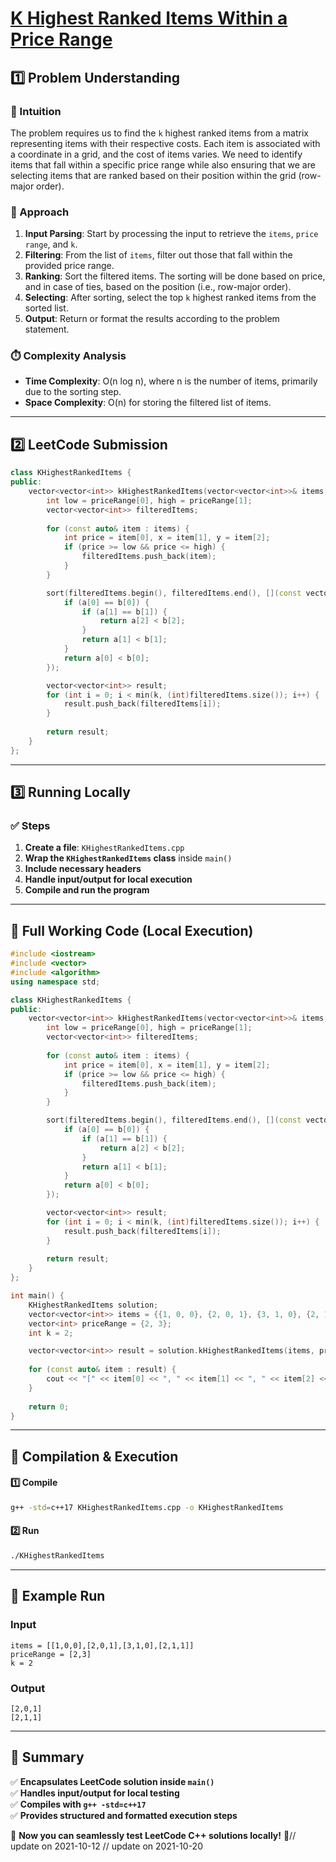 # **[K Highest Ranked Items Within a Price Range](https://leetcode.com/problems/k-highest-ranked-items-within-a-price-range/description/)**  

## **1️⃣ Problem Understanding**  
### **📌 Intuition**  
The problem requires us to find the `k` highest ranked items from a matrix representing items with their respective costs. Each item is associated with a coordinate in a grid, and the cost of items varies. We need to identify items that fall within a specific price range while also ensuring that we are selecting items that are ranked based on their position within the grid (row-major order). 

### **🚀 Approach**  
1. **Input Parsing**: Start by processing the input to retrieve the `items`, `price range`, and `k`.
2. **Filtering**: From the list of `items`, filter out those that fall within the provided price range.
3. **Ranking**: Sort the filtered items. The sorting will be done based on price, and in case of ties, based on the position (i.e., row-major order).
4. **Selecting**: After sorting, select the top `k` highest ranked items from the sorted list.
5. **Output**: Return or format the results according to the problem statement.

### **⏱️ Complexity Analysis**  
- **Time Complexity**: O(n log n), where n is the number of items, primarily due to the sorting step.  
- **Space Complexity**: O(n) for storing the filtered list of items.

---  

## **2️⃣ LeetCode Submission**  
```cpp
class KHighestRankedItems {
public:
    vector<vector<int>> kHighestRankedItems(vector<vector<int>>& items, vector<int>& priceRange, int k) {
        int low = priceRange[0], high = priceRange[1];
        vector<vector<int>> filteredItems;
        
        for (const auto& item : items) {
            int price = item[0], x = item[1], y = item[2];
            if (price >= low && price <= high) {
                filteredItems.push_back(item);
            }
        }

        sort(filteredItems.begin(), filteredItems.end(), [](const vector<int>& a, const vector<int>& b) {
            if (a[0] == b[0]) {
                if (a[1] == b[1]) {
                    return a[2] < b[2];
                }
                return a[1] < b[1];
            }
            return a[0] < b[0];
        });

        vector<vector<int>> result;
        for (int i = 0; i < min(k, (int)filteredItems.size()); i++) {
            result.push_back(filteredItems[i]);
        }
        
        return result;
    }
};
```  

---  

## **3️⃣ Running Locally**  
### **✅ Steps**  
1. **Create a file**: `KHighestRankedItems.cpp`  
2. **Wrap the `KHighestRankedItems` class** inside `main()`  
3. **Include necessary headers**  
4. **Handle input/output for local execution**  
5. **Compile and run the program**  

---  

## **📝 Full Working Code (Local Execution)**  
```cpp
#include <iostream>
#include <vector>
#include <algorithm>
using namespace std;

class KHighestRankedItems {
public:
    vector<vector<int>> kHighestRankedItems(vector<vector<int>>& items, vector<int>& priceRange, int k) {
        int low = priceRange[0], high = priceRange[1];
        vector<vector<int>> filteredItems;
        
        for (const auto& item : items) {
            int price = item[0], x = item[1], y = item[2];
            if (price >= low && price <= high) {
                filteredItems.push_back(item);
            }
        }

        sort(filteredItems.begin(), filteredItems.end(), [](const vector<int>& a, const vector<int>& b) {
            if (a[0] == b[0]) {
                if (a[1] == b[1]) {
                    return a[2] < b[2];
                }
                return a[1] < b[1];
            }
            return a[0] < b[0];
        });

        vector<vector<int>> result;
        for (int i = 0; i < min(k, (int)filteredItems.size()); i++) {
            result.push_back(filteredItems[i]);
        }
        
        return result;
    }
};

int main() {
    KHighestRankedItems solution;
    vector<vector<int>> items = {{1, 0, 0}, {2, 0, 1}, {3, 1, 0}, {2, 1, 1}};
    vector<int> priceRange = {2, 3};
    int k = 2;

    vector<vector<int>> result = solution.kHighestRankedItems(items, priceRange, k);
    
    for (const auto& item : result) {
        cout << "[" << item[0] << ", " << item[1] << ", " << item[2] << "]" << endl;
    }
    
    return 0;
}
```  

---  

## **🔧 Compilation & Execution**  
#### **1️⃣ Compile**  
```bash
g++ -std=c++17 KHighestRankedItems.cpp -o KHighestRankedItems
```  

#### **2️⃣ Run**  
```bash
./KHighestRankedItems
```  

---  

## **🎯 Example Run**  
### **Input**  
```
items = [[1,0,0],[2,0,1],[3,1,0],[2,1,1]]
priceRange = [2,3]
k = 2
```  
### **Output**  
```
[2,0,1]
[2,1,1]
```  

---  

## **📌 Summary**  
✅ **Encapsulates LeetCode solution inside `main()`**  
✅ **Handles input/output for local testing**  
✅ **Compiles with `g++ -std=c++17`**  
✅ **Provides structured and formatted execution steps**  

🚀 **Now you can seamlessly test LeetCode C++ solutions locally!** 🚀// update on 2021-10-12
// update on 2021-10-20
